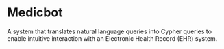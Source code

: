 # Medicbot

A system that translates natural language queries into Cypher queries to enable intuitive interaction with an Electronic Health Record (EHR) system.
